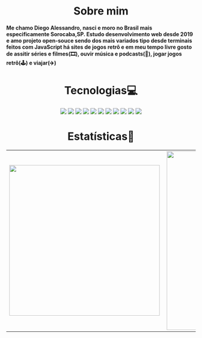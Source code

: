 <h1 align="center">Sobre mim</h1>
<p>
  <b>
    Me chamo Diego Alessandro, nasci e moro no Brasil mais especificamente Sorocaba,SP. Estudo desenvolvimento web desde 2019
    e amo projeto open-souce sendo dos mais variados tipo desde terminais feitos com JavaScript há sites de jogos retrô e em 
    meu tempo livre gosto de assitir séries e filmes(🎞), ouvir música e podcasts(🎵), jogar jogos retrô(🕹) e viajar(✈)
  </b>
</p>
<h1 align="center">Tecnologias💻</h1>
<p align="center">
  <img src="https://img.shields.io/badge/javascript%20-%23323330.svg?&style=for-the-badge&logo=javascript&logoColor=%23F7DF1E"/>
  <img src="https://img.shields.io/badge/html5%20-%23E34F26.svg?&style=for-the-badge&logo=html5&logoColor=white"/>
  <img src="https://img.shields.io/badge/css3%20-%231572B6.svg?&style=for-the-badge&logo=css3&logoColor=white"/>
  <img src="https://img.shields.io/badge/git%20-%23F05033.svg?&style=for-the-badge&logo=git&logoColor=white"/>
  <img src="https://img.shields.io/badge/react%20-%230db7ed.svg?&style=for-the-badge&logo=react&logoColor=white"/>
  <img src="https://img.shields.io/badge/github%20-%23121011.svg?&style=for-the-badge&logo=github&logoColor=white"/>
  <img src="https://img.shields.io/badge/vercel%20-%23000000.svg?&style=for-the-badge&logo=vercel&logoColor=white"/>
  <img src="https://img.shields.io/badge/nextjs%20-%23000000.svg?&style=for-the-badge&logo=next.js&logoColor=white"/>
  <img src="https://img.shields.io/badge/node.js%20-%2343853D.svg?&style=for-the-badge&logo=node.js&logoColor=white"/>
  <img src="https://img.shields.io/badge/mysql%20-%230db7ed.svg?&style=for-the-badge&logo=mysql&logoColor=white"/>
  <img src="https://img.shields.io/badge/chakra%20-%230db77d.svg?&style=for-the-badge&logo=chakraui&logoColor=white"/>
</p>


<center>
  <h1 align="center">Estatísticas🧮</h1>
  <table>
    <tr>
        <td><img width="400px" align="left" src="https://github-readme-stats.vercel.app/api/top-langs/?username=odiegoalessandro&hide=html&layout=compact&theme=buefy&locale=pt-BR&title_color=ADBAC7&bg_color=22272E&text_color=ADBAC7&hide_border=False" /></td>
        <td><img width="475px" align="left" src="https://github-readme-stats.vercel.app/api?username=odiegoalessandro&theme=buefy&locale=pt-BR&title_color=ADBAC7&bg_color=22272E&text_color=ADBAC7&hide_border=False&show_icons=True&icon_color=0DB7ED"/></td>
    </tr>   
  </table>
</center> 
